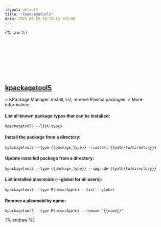 ```yaml
---
layout: default
title: "kpackagetool5"
date: 2021-06-25 18:12:13 +02:00
---
```

{% raw %}
<h2 id="kpackagetool5">
  <a href="/en/linux/kpackagetool5.html">kpackagetool5</a> <a href="#kpackagetool5"><svg class="icon">
    <use href="/assets/images/unicode_sprite.svg#link" />
  </svg></a>
</h2>
> KPackage Manager: Install, list, remove Plasma packages.
> More information: <https://techbase.kde.org/Development/Tutorials/Plasma5/QML2/GettingStarted#Kpackagetool5>.

#### List all known package types that can be installed:
```shell
kpackagetool5 --list-types
```
#### Install the package from a directory:
```shell
kpackagetool5 --type {{package_type}} --install {{path/to/directory}}
```
#### Update installed package from a directory:
```shell
kpackagetool5 --type {{package_type}} --upgrade {{path/to/directory}}
```
#### List installed plasmoids (--global for all users):
```shell
kpackagetool5 --type Plasma/Applet --list --global
```
#### Remove a plasmoid by name:
```shell
kpackagetool5 --type Plasma/Applet --remove "{{name}}"
```
{% endraw %}